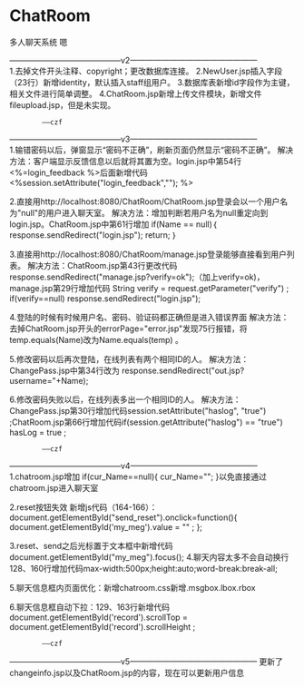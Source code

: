# ChatRoom
多人聊天系统
嗯

——————————————v2————————————————  
1.去掉文件开头注释、copyright；更改数据库连接。
2.NewUser.jsp插入字段（23行）新增identity，默认插入staff组用户。
3.数据库表新增id字段作为主键，相关文件进行简单调整。
4.ChatRoom.jsp新增上传文件模块，新增文件fileupload.jsp，但是未实现。

			——czf

——————————————v3————————————————  
1.输错密码以后，弹窗显示“密码不正确”，刷新页面仍然显示“密码不正确”。
解决方法：客户端显示反馈信息以后就将其置为空。login.jsp中第54行<%=login_feedback %>后面新增代码
<%session.setAttribute("login_feedback",""); %>

2.直接用http://localhost:8080/ChatRoom/ChatRoom.jsp登录会以一个用户名为"null"的用户进入聊天室。
解决方法：增加判断若用户名为null重定向到login.jsp。ChatRoom.jsp中第61行增加
                if(Name == null)｛
                    response.sendRedirect("login.jsp");
	    return;
	｝

3.直接用http://localhost:8080/ChatRoom/manage.jsp登录能够直接看到用户列表。
解决方法：ChatRoom.jsp第43行更改代码response.sendRedirect("manage.jsp?verify=ok");（加上verify=ok)，manage.jsp第29行增加代码
String verify = request.getParameter("verify") ;    
            	if(verify==null)
                    response.sendRedirect("login.jsp");

4.登陆的时候有时候用户名、密码、验证码都正确但是进入错误界面
解决方法：去掉ChatRoom.jsp开头的errorPage="error.jsp"发现75行报错，将temp.equals(Name)改为Name.equals(temp) 。

5.修改密码以后再次登陆，在线列表有两个相同ID的人。
解决方法：ChangePass.jsp中第34行改为 response.sendRedirect("out.jsp?username="+Name);

6.修改密码失败以后，在线列表多出一个相同ID的人。
解决方法：ChangePass.jsp第30行增加代码session.setAttribute("haslog", "true") ;ChatRoom.jsp第66行增加代码if(session.getAttribute("haslog") == "true")
            	hasLog = true ;
				
			——czf
			
——————————————v4————————————————  
1.chatroom.jsp增加
	if(cur_Name==null){
                        cur_Name="";
                    }以免直接通过chatroom.jsp进入聊天室

2.reset按钮失效
新增js代码（164-166）：document.getElementById("send_reset").onclick=function(){
		    	document.getElementById('my_meg').value = "" ;
		    };

3.reset、send之后光标置于文本框中新增代码document.getElementById("my_meg").focus();
4.聊天内容太多不会自动换行
128、160行增加代码max-width:500px;height:auto;word-break:break-all;

5.聊天信息框内页面优化：新增chatroom.css新增.msgbox\.lbox\.rbox

6.聊天信息框自动下拉：129、163行新增代码document.getElementById('record').scrollTop = document.getElementById('record').scrollHeight ;

			——czf
——————————————v5———————————————— 
更新了changeinfo.jsp以及ChatRoom.jsp的内容，现在可以更新用户信息
